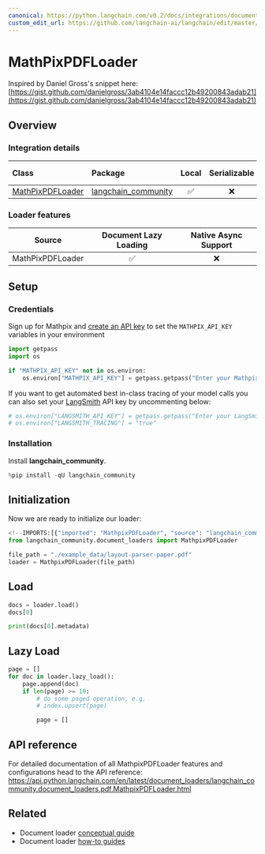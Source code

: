 ```yaml
---
canonical: https://python.langchain.com/v0.2/docs/integrations/document_loaders/mathpix/
custom_edit_url: https://github.com/langchain-ai/langchain/edit/master/docs/docs/integrations/document_loaders/mathpix.ipynb
---
```


# MathPixPDFLoader

Inspired by Daniel Gross's snippet here: [https://gist.github.com/danielgross/3ab4104e14faccc12b49200843adab21](https://gist.github.com/danielgross/3ab4104e14faccc12b49200843adab21)

## Overview
### Integration details

| Class | Package | Local | Serializable | JS support|
| :--- | :--- | :---: | :---: |  :---: |
| [MathPixPDFLoader](https://api.python.langchain.com/en/latest/document_loaders/langchain_community.document_loaders.pdf.MathpixPDFLoader.html) | [langchain_community](https://api.python.langchain.com/en/latest/community_api_reference.html) | ✅ | ❌ | ❌ | 
### Loader features
| Source | Document Lazy Loading | Native Async Support
| :---: | :---: | :---: | 
| MathPixPDFLoader | ✅ | ❌ | 

## Setup

### Credentials

Sign up for Mathpix and [create an API key](https://mathpix.com/docs/ocr/creating-an-api-key) to set the `MATHPIX_API_KEY` variables in your environment


```python
import getpass
import os

if "MATHPIX_API_KEY" not in os.environ:
    os.environ["MATHPIX_API_KEY"] = getpass.getpass("Enter your Mathpix API key: ")
```

If you want to get automated best in-class tracing of your model calls you can also set your [LangSmith](https://docs.smith.langchain.com/) API key by uncommenting below:


```python
# os.environ["LANGSMITH_API_KEY"] = getpass.getpass("Enter your LangSmith API key: ")
# os.environ["LANGSMITH_TRACING"] = "true"
```

### Installation

Install **langchain_community**.


```python
%pip install -qU langchain_community
```

## Initialization

Now we are ready to initialize our loader:


```python
<!--IMPORTS:[{"imported": "MathpixPDFLoader", "source": "langchain_community.document_loaders", "docs": "https://api.python.langchain.com/en/latest/document_loaders/langchain_community.document_loaders.pdf.MathpixPDFLoader.html", "title": "MathPixPDFLoader"}]-->
from langchain_community.document_loaders import MathpixPDFLoader

file_path = "./example_data/layout-parser-paper.pdf"
loader = MathpixPDFLoader(file_path)
```

## Load


```python
docs = loader.load()
docs[0]
```


```python
print(docs[0].metadata)
```

## Lazy Load


```python
page = []
for doc in loader.lazy_load():
    page.append(doc)
    if len(page) >= 10:
        # do some paged operation, e.g.
        # index.upsert(page)

        page = []
```

## API reference

For detailed documentation of all MathpixPDFLoader features and configurations head to the API reference: https://api.python.langchain.com/en/latest/document_loaders/langchain_community.document_loaders.pdf.MathpixPDFLoader.html


## Related

- Document loader [conceptual guide](/docs/concepts/#document-loaders)
- Document loader [how-to guides](/docs/how_to/#document-loaders)